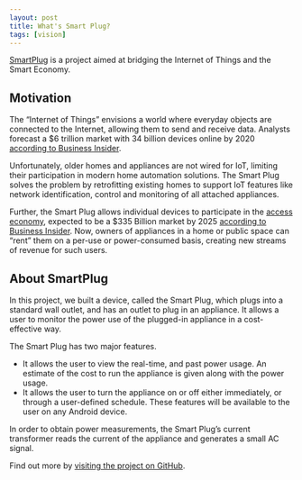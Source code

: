 ```yaml
---
layout: post
title: What's Smart Plug?
tags: [vision]
---
```


[SmartPlug](https://namredla.github.io/NPSmartPlug/) is a project aimed at bridging the Internet of Things and the Smart Economy. 

## Motivation
The “Internet of Things” envisions a world where everyday objects are connected to the Internet, allowing them to send and receive data. Analysts forecast a $6 trillion market with 34 billion devices online by 2020 [according to Business Insider](http://www.businessinsider.com/how-the-internet-of-things-market-will-grow-2014-10). 

Unfortunately, older homes and appliances are not wired for IoT, limiting their participation in modern home automation solutions. The Smart Plug solves the problem by retrofitting existing homes to support IoT features like network identification, control and monitoring of all attached appliances. 

Further, the Smart Plug allows individual devices to participate in the [access economy](https://en.wikipedia.org/wiki/Access_economy), expected to be a $335 Billion market by 2025 [according to Business Insider](http://www.businessinsider.com/credit-suisse-sharing-economy-revenue-335-billion-by-2025-2015-11). Now, owners of appliances in a home or public space can “rent” them on a per-use or power-consumed basis, creating new streams of revenue for such users.

## About SmartPlug

In this project, we built a device, called the Smart Plug, which plugs into a standard wall outlet, and has an outlet to plug in an appliance. It allows a user to monitor the power use of the plugged-in appliance in a cost-effective way.

The Smart Plug has two major features.

 * It allows the user to view the real-time, and past power usage. An estimate of the cost to run the appliance is given along with the power usage.
 * It allows the user to turn the appliance on or off either immediately, or through a user-defined schedule. These features will be available to the user on any Android device.

In order to obtain power measurements, the Smart Plug’s current transformer reads the current of the appliance and generates a small AC signal. 


Find out more by [visiting the project on GitHub](https://github.com/Namredla/NP-Smart-Plug-2016).
